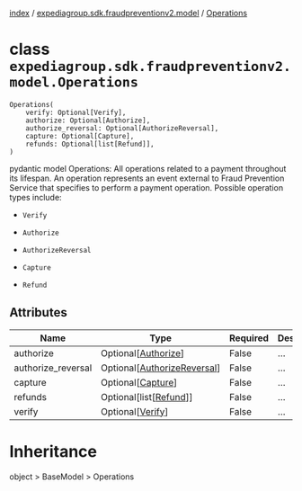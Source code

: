 [index](index.md) /
[expediagroup.sdk.fraudpreventionv2.model](expediagroup.sdk.fraudpreventionv2.model.md)
/ [Operations](Operations.md)

# class `expediagroup.sdk.fraudpreventionv2.model.Operations`

```
Operations(
    verify: Optional[Verify],
    authorize: Optional[Authorize],
    authorize_reversal: Optional[AuthorizeReversal],
    capture: Optional[Capture],
    refunds: Optional[list[Refund]],
)
```

pydantic model Operations: All operations related to a payment
throughout its lifespan. An operation represents an event external to
Fraud Prevention Service that specifies to perform a payment operation.
Possible operation types include:

- `Verify`

- `Authorize`

- `AuthorizeReversal`

- `Capture`

- `Refund`

## Attributes

| Name               | Type                                                  | Required | Description |
| ------------------ | ----------------------------------------------------- | -------- | ----------- |
| authorize          | Optional\[[Authorize](Authorize.md)\]                 | False    | …           |
| authorize_reversal | Optional\[[AuthorizeReversal](AuthorizeReversal.md)\] | False    | …           |
| capture            | Optional\[[Capture](Capture.md)\]                     | False    | …           |
| refunds            | Optional\[list\[[Refund](Refund.md)\]\]               | False    | …           |
| verify             | Optional\[[Verify](Verify.md)\]                       | False    | …           |

# Inheritance

object > BaseModel > Operations
